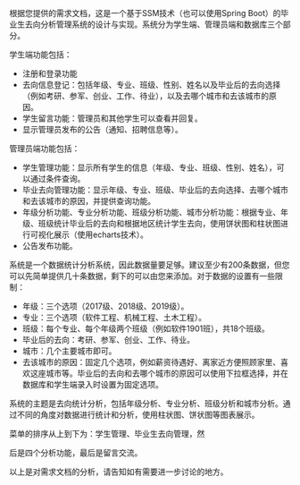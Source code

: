 根据您提供的需求文档，这是一个基于SSM技术（也可以使用Spring Boot）的毕业生去向分析管理系统的设计与实现。系统分为学生端、管理员端和数据库三个部分。

学生端功能包括：
- 注册和登录功能
- 去向信息登记：包括年级、专业、班级、性别、姓名以及毕业后的去向选择（例如考研、参军、创业、工作、待业），以及去哪个城市和去该城市的原因。
- 学生留言功能：管理员和其他学生可以查看并回复。
- 显示管理员发布的公告（通知、招聘信息等）。

管理员端功能包括：
- 学生管理功能：显示所有学生的信息（年级、专业、班级、性别、姓名），可以通过条件查询。
- 毕业去向管理功能：显示年级、专业、班级、毕业后的去向选择、去哪个城市和去该城市的原因，并提供查询功能。
- 年级分析功能、专业分析功能、班级分析功能、城市分析功能：根据专业、年级、班级统计毕业后的去向和根据地区统计学生去向，使用饼状图和柱状图进行可视化展示（使用echarts技术）。
- 公告发布功能。

系统是一个数据统计分析系统，因此数据量要足够。建议至少有200条数据，但您可以先简单提供几十条数据，剩下的可以由您来添加。对于数据的设置有一些限制：
- 年级：三个选项（2017级、2018级、2019级）。
- 专业：三个选项（软件工程、机械工程、土木工程）。
- 班级：每个专业、每个年级两个班级（例如软件1901班），共18个班级。
- 毕业后的去向：考研、参军、创业、工作、待业。
- 城市：几个主要城市即可。
- 去该城市的原因：固定几个选项，例如薪资待遇好、离家近方便照顾家里、喜欢这座城市等。毕业后的去向和去哪个城市的原因可以使用下拉框选择，并在数据库和学生端录入时设置为固定选项。

系统的主题是去向统计分析，包括年级分析、专业分析、班级分析和城市分析。通过不同的角度对数据进行统计和分析，使用柱状图、饼状图等图表展示。

菜单的排序从上到下为：学生管理、毕业生去向管理，然

后是四个分析功能，最后是留言交流。

以上是对需求文档的分析，请告知如有需要进一步讨论的地方。